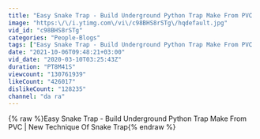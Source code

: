 ```yaml
---
title: "Easy Snake Trap - Build Underground Python Trap Make From PVC | New Technique Of Snake Trap"
image: "https:\/\/i.ytimg.com\/vi\/c98BHS8rSTg\/hqdefault.jpg"
vid_id: "c98BHS8rSTg"
categories: "People-Blogs"
tags: ["Easy Snake Trap - Build Underground Python Trap Make From PVC | New Technique Of Snake Trap","deep hole snake trap","snake trap"]
date: "2021-10-06T09:48:21+03:00"
vid_date: "2020-03-10T03:25:43Z"
duration: "PT8M41S"
viewcount: "130761939"
likeCount: "426017"
dislikeCount: "128235"
channel: "da ra"
---
```

{% raw %}Easy Snake Trap - Build Underground Python Trap Make From PVC | New Technique Of Snake Trap{% endraw %}
